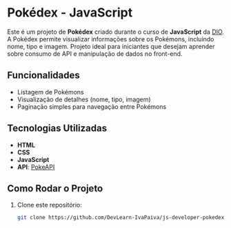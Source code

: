 # Pokédex - JavaScript

Este é um projeto de **Pokédex** criado durante o curso de **JavaScript** da [DIO](https://www.dio.me). A Pokédex permite visualizar informações sobre os Pokémons, incluindo nome, tipo e imagem. Projeto ideal para iniciantes que desejam aprender sobre consumo de API e manipulação de dados no front-end.

## Funcionalidades

- Listagem de Pokémons
- Visualização de detalhes (nome, tipo, imagem)
- Paginação simples para navegação entre Pokémons

## Tecnologias Utilizadas

- **HTML**
- **CSS**
- **JavaScript**
- **API**: [PokeAPI](https://pokeapi.co/)

## Como Rodar o Projeto

1. Clone este repositório:
   ```bash
   git clone https://github.com/DevLearn-IvaPaiva/js-developer-pokedex.git

